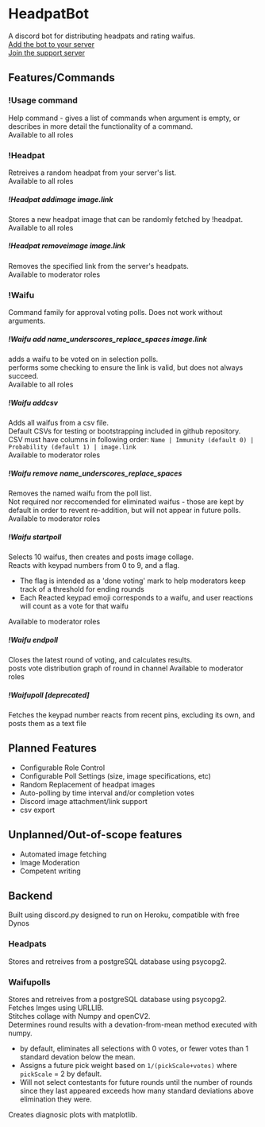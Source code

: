 # HeadpatBot

A discord bot for distributing headpats and rating waifus.  
[Add the bot to your server](https://discord.com/api/oauth2/authorize?client_id=807859649621524490&permissions=117824&scope=bot)  
[Join the support server](https://discord.gg/yhQzBYqFZb)

## Features/Commands
### !Usage command
Help command - gives a list of commands when <command> argument is empty, or describes in more detail the functionality of a command.  
Available to all roles
### !Headpat
Retreives a random headpat from your server's list.  
Available to all roles
##### !Headpat addimage image.link
Stores a new headpat image that can be randomly fetched by !headpat.  
Available to all roles
##### !Headpat removeimage image.link
Removes the specified link from the server's headpats.  
Available to moderator roles
### !Waifu 
Command family for approval voting polls. Does not work without arguments.
##### !Waifu add name_underscores_replace_spaces image.link
adds a waifu to be voted on in selection polls.  
performs some checking to ensure the link is valid, but does not always succeed.  
Available to all roles
##### !Waifu addcsv
Adds all waifus from a csv file.  
Default CSVs for testing or bootstrapping included in github repository.  
CSV must have columns in following order: `Name | Immunity (default 0) | Probability (default 1) | image.link`  
Available to moderator roles
##### !Waifu remove name_underscores_replace_spaces
Removes the named waifu from the poll list.  
Not required nor reccomended for eliminated waifus - those are kept by default in order to revent re-addition, but will not appear in future polls.  
Available to moderator roles
##### !Waifu startpoll
Selects 10 waifus, then creates and posts image collage.  
Reacts with keypad numbers from 0 to 9, and a flag.  
* The flag is intended as a 'done voting' mark to help moderators keep track of a threshold for ending rounds
* Each Reacted keypad emoji corresponds to a waifu, and user reactions will count as a vote for that waifu

Available to moderator roles
##### !Waifu endpoll
Closes the latest round of voting, and calculates results.  
posts vote distribution graph of round in channel
Available to moderator roles
##### !Waifupoll <round> [deprecated]
Fetches the keypad number reacts from recent pins, excluding its own, and posts them as a text file

## Planned Features
* Configurable Role Control
* Configurable Poll Settings (size, image specifications, etc)
* Random Replacement of headpat images
* Auto-polling by time interval and/or completion votes
* Discord image attachment/link support
* csv export

## Unplanned/Out-of-scope features
* Automated image fetching
* Image Moderation
* Competent writing

## Backend
Built using discord.py
designed to run on Heroku, compatible with free Dynos
### Headpats
Stores and retreives from a postgreSQL database using psycopg2.
### Waifupolls
Stores and retreives from a postgreSQL database using psycopg2.  
Fetches Imges using URLLIB.  
Stitches collage with Numpy and openCV2.  
Determines round results with a devation-from-mean method executed with numpy.
* by default, eliminates all selections with 0 votes, or fewer votes than 1 standard devation below the mean.  
* Assigns a future pick weight based on ```1/(pickScale+votes)``` where `pickScale` = 2 by default.  
* Will not select contestants for future rounds until the number of rounds since they last appeared exceeds how many standard deviations above elimination they were.

Creates diagnosic plots with matplotlib.  
